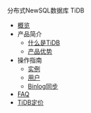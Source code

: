 <div class="sidebar_title"> 分布式NewSQL数据库 TiDB</div>

* [概览](database/tidb/overview)
* 产品简介
    * [什么是TiDB](database/tidb/introduction/concept)
    * [产品优势](database/tidb/introduction/advantages)
* 操作指南
    * [实例](database/tidb/guide/instance)
    * [用户](database/tidb/guide/user)
    * [Binlog同步](database/tidb/guide/binlog)
* [FAQ](database/tidb/faq)
* [TiDB定价](database/tidb/price)
    
    
        
